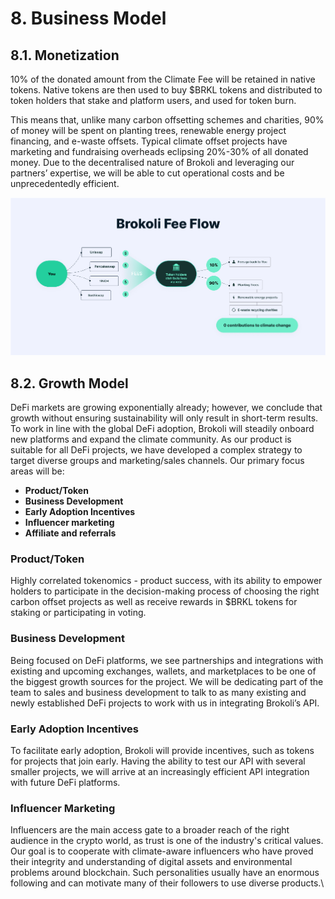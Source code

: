 # 8. Business Model

## 8.1. Monetization

10% of the donated amount from the Climate Fee will be retained in native tokens. Native tokens are then used to buy $BRKL tokens and distributed to token holders that stake and platform users, and used for token burn.

This means that, unlike many carbon offsetting schemes and charities, 90% of money will be spent on planting trees, renewable energy project financing, and e-waste offsets. Typical climate offset projects have marketing and fundraising overheads eclipsing 20%-30% of all donated money. Due to the decentralised nature of Brokoli and leveraging our partners’ expertise, we will be able to cut operational costs and be unprecedentedly efficient.

![Brokoli Fee Flow](../.gitbook/assets/twitter-post-87.png)

## 8.2. **Growth Model**&#x20;

DeFi markets are growing exponentially already; however, we conclude that growth without ensuring sustainability will only result in short-term results. To work in line with the global DeFi adoption, Brokoli will steadily onboard new platforms and expand the climate community. As our product is suitable for all DeFi projects, we have developed a complex strategy to target diverse groups and marketing/sales channels. Our primary focus areas will be:

* **Product/Token**
* **Business Development**
* **Early Adoption Incentives**
* **Influencer marketing**
* **Affiliate and referrals**

### **Product/Token**

Highly correlated tokenomics - product success, with its ability to empower holders to participate in the decision-making process of choosing the right carbon offset projects as well as receive rewards in $BRKL tokens for staking or participating in voting.

### **Business Development**

Being focused on DeFi platforms, we see partnerships and integrations with existing and upcoming exchanges, wallets, and marketplaces to be one of the biggest growth sources for the project. We will be dedicating part of the team to sales and business development to talk to as many existing and newly established DeFi projects to work with us in integrating Brokoli’s API. &#x20;

### **Early Adoption Incentives**

To facilitate early adoption, Brokoli will provide incentives, such as tokens for projects that join early. Having the ability to test our API with several smaller projects, we will arrive at an increasingly efficient API integration with future DeFi platforms.

### **Influencer Marketing**

Influencers are the main access gate to a broader reach of the right audience in the crypto world, as trust is one of the industry's critical values. Our goal is to cooperate with climate-aware influencers who have proved their integrity and understanding of digital assets and environmental problems around blockchain. Such personalities usually have an enormous following and can motivate many of their followers to use diverse products.\

